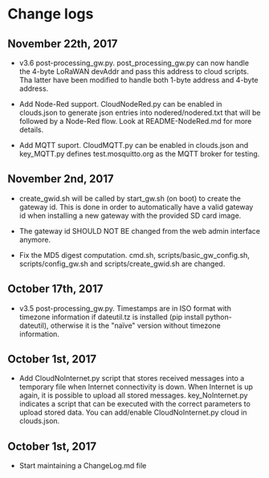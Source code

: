 Change logs
===========

November 22th, 2017
------------------

- v3.6 post-processing_gw.py. post_processing_gw.py can now handle the 4-byte LoRaWAN devAddr and pass this address to cloud scripts. Tha latter have been modified to handle both 1-byte address and 4-byte address. 

- Add Node-Red support. CloudNodeRed.py can be enabled in clouds.json to generate json entries into nodered/nodered.txt that will be followed by a Node-Red flow. Look at README-NodeRed.md for more details.

- Add MQTT suport. CloudMQTT.py can be enabled in clouds.json and key_MQTT.py defines test.mosquitto.org as the MQTT broker for testing.

November 2nd, 2017
------------------

- create_gwid.sh will be called by start_gw.sh (on boot) to create the gateway id. This is done in order to automatically have a valid gateway id when installing a new gateway with the provided SD card image.

- The gateway id SHOULD NOT BE changed from the web admin interface anymore.

- Fix the MD5 digest computation. cmd.sh, scripts/basic_gw_config.sh, scripts/config_gw.sh and scripts/create_gwid.sh are changed.

October 17th, 2017
------------------

- v3.5 post-processing_gw.py. Timestamps are in ISO format with timezone information if dateutil.tz is installed (pip install python-dateutil), otherwise it is the "naïve" version without timezone information.

October 1st, 2017
-----------------

- Add CloudNoInternet.py script that stores received messages into a temporary file when Internet connectivity is down. When Internet is up again, it is possible to upload all stored messages. key_NoInternet.py indicates a script that can be executed with the correct parameters to upload stored data. You can add/enable CloudNoInternet.py cloud in clouds.json.

October 1st, 2017
-----------------

- Start maintaining a ChangeLog.md file





